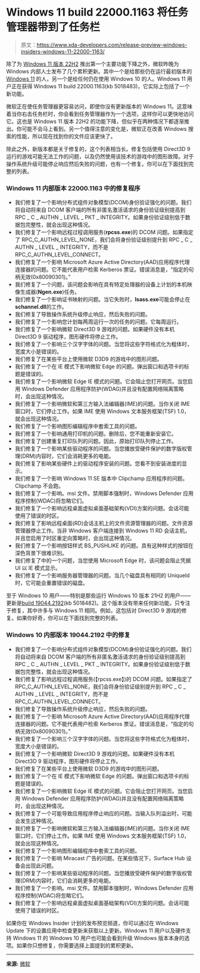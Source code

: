 # Windows 11 build 22000.1163 将任务管理器带到了任务栏

> 原文：<https://www.xda-developers.com/release-preview-windows-insiders-windows-11-22000-1163/>

除了为 [Windows 11 版本 22H2](https://www.xda-developers.com/windows-11-22h2/) 推出第一个主要功能下降之外，微软昨晚为 Windows 内部人士发布了几个累积更新。其中一个是给那些仍在运行最初版本的 [Windows 11](https://www.xda-developers.com/windows-11/) 的人，另一个是给任何仍在使用 Windows 10 的人。Windows 11 用户正在获得 Windows 11 build 22000.1163(kb 5018483)，它实际上包括了一个新功能。

微软正在使任务管理器更容易访问，即使你没有更新版本的 Windows 11。这意味着当你右击任务栏时，你会看到任务管理器作为一个选项，这样你可以更快地访问它。这也是 Windows 11 版本 22H2 的功能下降，但似乎在两种情况下都逐渐推出。你可能不会马上看到。另一个值得注意的变化是，微软正在改善 Windows 搜索的性能，所以现在找到你的文件应该更快了。

除此之外，新版本都是关于修复的，这个列表相当长。修复包括使用 Direct3D 9 运行的游戏可能无法工作的问题，以及仍然使用该技术的游戏中的图形故障。对于操作系统升级可能停止响应然后失败的问题，也有一个修复。你可以在下面找到完整的列表。

### Windows 11 内部版本 22000.1163 中的修复程序

*   我们修复了一个影响分布式组件对象模型(DCOM)身份验证强化的问题。我们将自动将来自 DCOM 客户端的所有非匿名激活请求的身份验证级别提高到 RPC _ C _ AUTHN _ LEVEL _ PKT _ INTEGRITY。如果身份验证级别低于数据包完整性，就会出现这种情况。
*   我们修复了一个影响远程过程调用服务(**rpcss.exe**)的 DCOM 问题。如果指定了 RPC_C_AUTHN_LEVEL_NONE，我们会将身份验证级别提升到 RPC _ C _ AUTHN _ LEVEL _ INTEGRITY，而不是 RPC_C_AUTHN_LEVEL_CONNECT。
*   我们修复了一个影响 Microsoft Azure Active Directory(AAD)应用程序代理连接器的问题。它不能代表用户检索 Kerberos 票证。错误消息是，“指定的句柄无效(0x80090301)。”
*   我们修复了一个问题，该问题会影响在具有特定处理器的设备上计划的本机映像生成器(**Ngen.exe**)任务。
*   我们修复了一个影响证书映射的问题。当它失败时，**lsass.exe**可能会停止在**schannel.dll**的工作。
*   我们修复了导致操作系统升级停止响应，然后失败的问题。
*   我们修复了一个影响您计划每两周运行一次的任务的问题。它每周运行。
*   我们修复了一个影响微软 Direct3D 9 游戏的问题。如果硬件没有本机 Direct3D 9 驱动程序，图形硬件将停止工作。
*   我们修复了一个影响三个汉字字体的问题。当您将这些字符格式化为粗体时，宽度大小是错误的。
*   我们修复了在某些平台上使用微软 D3D9 的游戏中的图形问题。
*   我们修复了一个在 IE 模式下影响微软 Edge 的问题。弹出窗口和选项卡的标题是错误的。
*   我们修复了一个影响微软 Edge IE 模式的问题。它会阻止您打开网页。当您启用 Windows Defender 应用程序防护(WDAG)并且没有配置网络隔离策略时，会出现这种情况。
*   我们修复了一个影响微软和第三方输入法编辑器(IME)的问题。当你关闭 IME 窗口时，它们停止工作。如果 IME 使用 Windows 文本服务框架(TSF) 1.0，就会出现这种情况。
*   我们修复了一个影响图形编辑程序中套索工具的问题。
*   我们修复了一个影响通用打印机的问题。删除后，您不能重新安装它。
*   我们修复了创建重复打印队列的问题。因此，原始打印队列停止工作。
*   我们修复了一个影响某些驱动程序的问题。当您播放受硬件保护的数字版权管理(DRM)内容时，它们会消耗更多的电能。
*   我们修复了影响某些硬件上的驱动程序安装的问题。您看不到安装进度的显示。
*   我们修复了一个影响 Windows 11 SE 版本中 Clipchamp 应用程序的问题。Clipchamp 不会跑。
*   我们修复了一个影响。msi 文件。禁用脚本强制时，Windows Defender 应用程序控制(WDAC)将忽略它们。
*   我们修复了一个影响远程桌面虚拟桌面基础架构(VDI)方案的问题。会话可能使用了错误的时区。
*   我们修复了影响远程桌面(RD)会话主机上的文件资源管理器的问题。文件资源管理器停止工作。当非 Windows 客户端连接到 Windows 11 RD 会话主机，并且您启用了时区重定向策略时，会出现这种情况。
*   我们修复了一个影响按钮样式 BS_PUSHLIKE 的问题。具有这种样式的按钮在深色背景下很难识别。
*   我们修复了中的一个问题，当您使用 Microsoft Edge 时，该问题会阻止凭据 UI 以 IE 模式显示。
*   我们修复了一个影响服务器管理器的问题。当几个磁盘具有相同的 UniqueId 时，它可能会重置错误的磁盘。

至于 Windows 10 用户——特别是那些运行 Windows 10 版本 21H2 的用户——更新是[build 19044.2192](https://blogs.windows.com/windows-insider/2022/10/18/releasing-windows-10-build-19044-2192-to-release-preview-channel/)(kb 5018482)。这个版本没有带来任何新功能，只专注于修复，其中许多与 Windows 11 相同。例如，这包括对 Direct3D 9 游戏的修复。如果你好奇，你可以在下面找到完整的列表。

### Windows 10 内部版本 19044.2192 中的修复

*   我们修复了一个影响分布式组件对象模型(DCOM)身份验证强化的问题。我们将自动将来自 DCOM 客户端的所有非匿名激活请求的身份验证级别提高到 RPC _ C _ AUTHN _ LEVEL _ PKT _ INTEGRITY。如果身份验证级别低于数据包完整性，就会出现这种情况。
*   我们修复了影响远程过程调用服务(【rpcss.exe】)的 DCOM 问题。如果指定了 RPC_C_AUTHN_LEVEL_NONE，我们会将身份验证级别提升到 RPC _ C _ AUTHN _ LEVEL _ INTEGRITY，而不是 RPC_C_AUTHN_LEVEL_CONNECT。
*   我们修复了导致操作系统升级停止响应，然后失败的问题。
*   我们修复了一个影响 Microsoft Azure Active Directory(AAD)应用程序代理连接器的问题。它不能代表用户检索 Kerberos 票证。错误消息是，“指定的句柄无效(0x80090301)。”
*   我们修复了一个影响三个汉字字体的问题。当您将这些字符格式化为粗体时，宽度大小是错误的。
*   我们修复了一个影响微软 Direct3D 9 游戏的问题。如果硬件没有本机 Direct3D 9 驱动程序，图形硬件将停止工作。
*   我们修复了在某些平台上使用微软 D3D9 的游戏中的图形问题。
*   我们修复了一个在 IE 模式下影响微软 Edge 的问题。弹出窗口和选项卡的标题是错误的。
*   我们修复了一个影响微软 Edge IE 模式的问题。它会阻止您打开网页。当您启用 Windows Defender 应用程序防护(WDAG)并且没有配置网络隔离策略时，会出现这种情况。
*   我们修复了一个可能导致应用程序停止响应的问题。当输入队列溢出时，可能会发生这种情况。
*   我们修复了一个影响微软和第三方输入法编辑器(IME)的问题。当你关闭 IME 窗口时，它们停止工作。如果 IME 使用 Windows 文本服务框架(TSF) 1.0，就会出现这种情况。
*   我们修复了一个影响图形编辑程序中套索工具的问题。
*   我们修复了一个影响 Miracast 广告的问题。在某些情况下，Surface Hub 设备会出现此问题。
*   我们修复了一个影响某些驱动程序的问题。当您播放受硬件保护的数字版权管理(DRM)内容时，它们会消耗更多的电能。
*   我们修复了一个影响。msi 文件。禁用脚本强制时，Windows Defender 应用程序控制(WDAC)将忽略它们。
*   我们修复了一个影响远程桌面虚拟桌面基础架构(VDI)方案的问题。会话可能使用了错误的时区。

如果你在 Windows Insider 计划的发布预览频道，你可以通过在 Windows Update 下的设置应用中检查更新来获取以上更新。Windows 11 用户以及硬件支持 Windows 11 的 Windows 10 用户也可能会看到升级 Windows 版本本身的选项。如果你只想修复，你需要选择上面提到的累积更新。

* * *

**来源:** [微软](https://blogs.windows.com/windows-insider/2022/10/18/releasing-windows-11-build-22000-1163-to-the-release-preview-channel/)